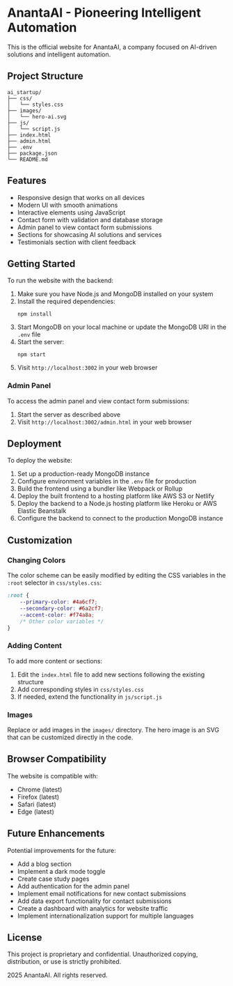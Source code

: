 # AnantaAI - Pioneering Intelligent Automation

This is the official website for AnantaAI, a company focused on AI-driven solutions and intelligent automation.

## Project Structure

```
ai_startup/
├── css/
│   └── styles.css
├── images/
│   └── hero-ai.svg
├── js/
│   └── script.js
├── index.html
├── admin.html
├── .env
├── package.json
└── README.md
```

## Features

- Responsive design that works on all devices
- Modern UI with smooth animations
- Interactive elements using JavaScript
- Contact form with validation and database storage
- Admin panel to view contact form submissions
- Sections for showcasing AI solutions and services
- Testimonials section with client feedback

## Getting Started

To run the website with the backend:

1. Make sure you have Node.js and MongoDB installed on your system
2. Install the required dependencies:
   ```
   npm install
   ```
3. Start MongoDB on your local machine or update the MongoDB URI in the `.env` file
4. Start the server:
   ```
   npm start
   ```
5. Visit `http://localhost:3002` in your web browser

### Admin Panel

To access the admin panel and view contact form submissions:
1. Start the server as described above
2. Visit `http://localhost:3002/admin.html` in your web browser

## Deployment

To deploy the website:

1. Set up a production-ready MongoDB instance
2. Configure environment variables in the `.env` file for production
3. Build the frontend using a bundler like Webpack or Rollup
4. Deploy the built frontend to a hosting platform like AWS S3 or Netlify
5. Deploy the backend to a Node.js hosting platform like Heroku or AWS Elastic Beanstalk
6. Configure the backend to connect to the production MongoDB instance

## Customization

### Changing Colors

The color scheme can be easily modified by editing the CSS variables in the `:root` selector in `css/styles.css`:

```css
:root {
    --primary-color: #4a6cf7;
    --secondary-color: #6a2cf7;
    --accent-color: #f74a8a;
    /* Other color variables */
}
```

### Adding Content

To add more content or sections:

1. Edit the `index.html` file to add new sections following the existing structure
2. Add corresponding styles in `css/styles.css`
3. If needed, extend the functionality in `js/script.js`

### Images

Replace or add images in the `images/` directory. The hero image is an SVG that can be customized directly in the code.

## Browser Compatibility

The website is compatible with:
- Chrome (latest)
- Firefox (latest)
- Safari (latest)
- Edge (latest)

## Future Enhancements

Potential improvements for the future:
- Add a blog section
- Implement a dark mode toggle
- Create case study pages
- Add authentication for the admin panel
- Implement email notifications for new contact submissions
- Add data export functionality for contact submissions
- Create a dashboard with analytics for website traffic
- Implement internationalization support for multiple languages

## License

This project is proprietary and confidential. Unauthorized copying, distribution, or use is strictly prohibited.

 2025 AnantaAI. All rights reserved.
